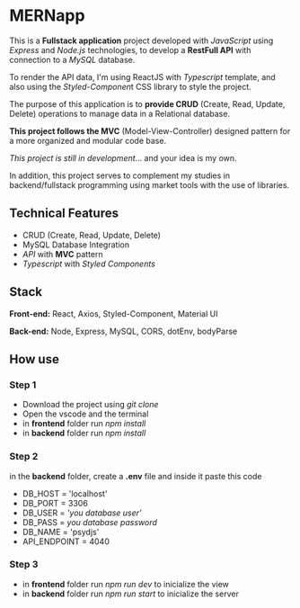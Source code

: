 
# MERNapp

This is a **Fullstack application**  project developed with *JavaScript* using *Express* and *Node.js* technologies, to develop a **RestFull API** with connection to a *MySQL* database.

To render the API data, I'm using ReactJS with *Typescript* template, and also using the *Styled-Componen*t CSS library to style the project.

The purpose of this application is to **provide CRUD** (Create, Read, Update, Delete) operations to manage data in a Relational database.

**This project follows the MVC** (Model-View-Controller) designed pattern for a more organized and modular code base.

*This project is still in development*... and your idea is my own.

In addition, this project serves to complement my studies in backend/fullstack programming using market tools with the use of libraries.


## Technical Features

- CRUD (Create, Read, Update, Delete)
- MySQL Database Integration
- *API* with **MVC** pattern
- *Typescript* with *Styled Components*

## Stack 

**Front-end:** React, Axios, Styled-Component, Material UI

**Back-end:** Node, Express, MySQL, CORS, dotEnv, bodyParse


## How use
### Step 1
- Download the project using *git clone*
- Open the vscode and the terminal
- in **frontend** folder run *npm install*
- in **backend** folder run *npm install*

### Step 2
in the **backend** folder, create a **.env** file and inside it paste this code
 - DB_HOST = 'localhost'
 - DB_PORT = 3306
 - DB_USER = *'you database user'*
 - DB_PASS = *you database password*
 - DB_NAME = 'psydjs'
 - API_ENDPOINT = 4040

### Step 3
- in **frontend** folder run *npm run dev* to inicialize the view
- in **backend** folder run *npm run start* to inicialize the server

